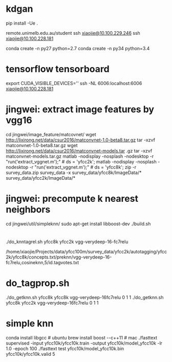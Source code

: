 # kdgan
pip install -Ue .

remote.unimelb.edu.au/student
ssh xiaojie@10.100.229.246
ssh xiaojie@10.100.228.181

conda create -n py27 python=2.7
conda create -n py34 python=3.4

# tensorflow tensorboard
export CUDA_VISIBLE_DEVICES=''
ssh -NL 6006:localhost:6006 xiaojie@10.100.228.181

# jingwei: extract image features by vgg16
cd jingwei/image_feature/matcovnet/
wget http://lixirong.net/data/csur2016/matconvnet-1.0-beta8.tar.gz
tar -xzvf matconvnet-1.0-beta8.tar.gz
wget http://lixirong.net/data/csur2016/matconvnet-models.tar
.gz
tar -xzvf matconvnet-models.tar.gz
matlab -nodisplay -nosplash -nodesktop -r "run('extract_vggnet.m');" # ds = 'yfcc2k';
matlab -nodisplay -nosplash -nodesktop -r "run('extract_vggnet.m');" # ds = 'yfcc8k';
zip -r survey_data.zip survey_data -x survey_data/yfcc8k/ImageData/\* survey_data/yfcc2k/ImageData/\*

# jingwei: precompute k nearest neighbors
cd jingwei/util/simpleknn/
sudo apt-get install libboost-dev
./build.sh

#
./do_knntagrel.sh yfcc8k yfcc2k vgg-verydeep-16-fc7relu

/home/xiaojie/Projects/data/yfcc100m/survey_data/yfcc2k/autotagging/yfcc2k/yfcc8k/concepts.txt/preknn/vgg-verydeep-16-fc7relu,cosineknn,5/id.tagvotes.txt









# do_tagprop.sh
./do_getknn.sh yfcc8k yfcc8k vgg-verydeep-16fc7relu 0 1 1
./do_getknn.sh yfcc8k yfcc2k vgg-verydeep-16fc7relu 0 1 1
# simple knn
conda install libgcc # ubuntu
brew install boost --c++11 # mac
./fasttext supervised -input yfcc10k/yfcc10k.train -output yfcc10k/model_yfcc10k -lr 1.0 -epoch 100
./fasttext test yfcc10k/model_yfcc10k.bin yfcc10k/yfcc10k.valid 5